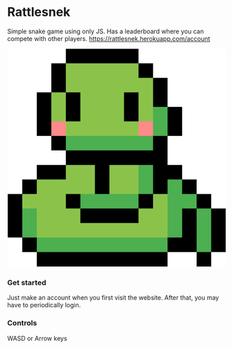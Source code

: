 # Rattlesnek

Simple snake game using only JS. Has a leaderboard where you can compete with other players.
https://rattlesnek.herokuapp.com/account

![This is an image](/public/Images/l.png)

### Get started

Just make an account when you first visit the website.
After that, you may have to periodically login.

### Controls
WASD or Arrow keys
